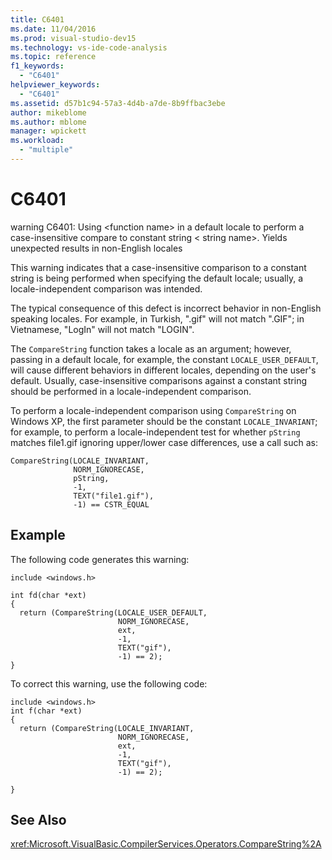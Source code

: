 ```yaml
---
title: C6401
ms.date: 11/04/2016
ms.prod: visual-studio-dev15
ms.technology: vs-ide-code-analysis
ms.topic: reference
f1_keywords:
  - "C6401"
helpviewer_keywords:
  - "C6401"
ms.assetid: d57b1c94-57a3-4d4b-a7de-8b9ffbac3ebe
author: mikeblome
ms.author: mblome
manager: wpickett
ms.workload:
  - "multiple"
---
```

# C6401
warning C6401: Using \<function name> in a default locale to perform a case-insensitive compare to constant string \< string name>. Yields unexpected results in non-English locales

 This warning indicates that a case-insensitive comparison to a constant string is being performed when specifying the default locale; usually, a locale-independent comparison was intended.

 The typical consequence of this defect is incorrect behavior in non-English speaking locales. For example, in Turkish, ".gif" will not match ".GIF"; in Vietnamese, "LogIn" will not match "LOGIN".

 The `CompareString` function takes a locale as an argument; however, passing in a default locale, for example, the constant `LOCALE_USER_DEFAULT`, will cause different behaviors in different locales, depending on the user's default. Usually, case-insensitive comparisons against a constant string should be performed in a locale-independent comparison.

 To perform a locale-independent comparison using `CompareString` on Windows XP, the first parameter should be the constant `LOCALE_INVARIANT`; for example, to perform a locale-independent test for whether `pString` matches file1.gif ignoring upper/lower case differences, use a call such as:

```
CompareString(LOCALE_INVARIANT,
              NORM_IGNORECASE,
              pString,
              -1,
              TEXT("file1.gif"),
              -1) == CSTR_EQUAL
```

## Example
 The following code generates this warning:

```
include <windows.h>

int fd(char *ext)
{
  return (CompareString(LOCALE_USER_DEFAULT,
                        NORM_IGNORECASE,
                        ext,
                        -1,
                        TEXT("gif"),
                        -1) == 2);
}
```

 To correct this warning, use the following code:

```
include <windows.h>
int f(char *ext)
{
  return (CompareString(LOCALE_INVARIANT,
                        NORM_IGNORECASE,
                        ext,
                        -1,
                        TEXT("gif"),
                        -1) == 2);

}
```

## See Also
 <xref:Microsoft.VisualBasic.CompilerServices.Operators.CompareString%2A>